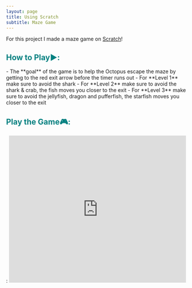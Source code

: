 ```yaml
---
layout: page
title: Using Scratch 
subtitle: Maze Game 
---
```


For this project I made a maze game on [Scratch](https://scratch.mit.edu/)! 

 <h2 style="color: teal;">How to Play▶️:</h2>
- The **goal** of the game is to help the Octopus escape the maze by getting to the red exit arrow before the timer runs out
- For **Level 1** make sure to avoid the shark
- For **Level 2** make sure to avoid the shark & crab, the fish moves you closer to the exit 
- For **Level 3** make sure to avoid the jellyfish, dragon and pufferfish, the starfish moves you closer to the exit

 <h2 style="color: teal;">Play the Game🎮:</h2>: 
<iframe src="https://scratch.mit.edu/projects/1159859601/embed" allowtransparency="true" width="485" height="402" frameborder="0" scrolling="no" allowfullscreen></iframe> 
 
